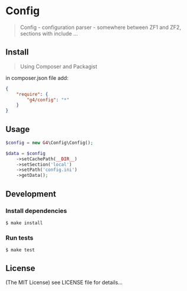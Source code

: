 Config
==========

> Config - configuration parser - somewhere between ZF1 and ZF2, sections with include ...

## Install

> Using Composer and Packagist

in composer.json file add:

```json
{
    "require": {
        "g4/config": "*"
    }
}
```

## Usage

```php
$config = new G4\Config\Config();

$data = $config
    ->setCachePath(__DIR__)
    ->setSection('local')
    ->setPath('config.ini')
    ->getData();
```

## Development

### Install dependencies

    $ make install

### Run tests

    $ make test

## License

(The MIT License)
see LICENSE file for details...